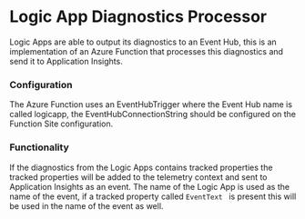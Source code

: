 # Logic App Diagnostics  Processor
Logic Apps are able to output its diagnostics to an Event Hub, this is an implementation of an Azure Function that processes this diagnostics and send it to Application Insights.

### Configuration
The Azure Function uses an EventHubTrigger where the Event Hub name is called logicapp, the EventHubConnectionString should be configured on the Function Site configuration.

### Functionality
If the diagnostics from the Logic Apps contains tracked properties the tracked properties will be added to the telemetry context and sent to Application Insights as an event. 
The name of the Logic App is used as the name of the event, if a tracked property called ```EventText ``` is present this will be used in the name of the event as well. 